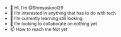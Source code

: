 - 👋 Hi, I’m @Shreyaskool29
- 👀 I’m interested in anything that has to do with tech
- 🌱 I’m currently learning still looking
- 💞️ I’m looking to collaborate on nothing yet
- 📫 How to reach me Not yet

<!---
Shreyaskool29/Shreyaskool29 is a ✨ special ✨ repository because its `README.md` (this file) appears on your GitHub profile.
You can click the Preview link to take a look at your changes.
--->
